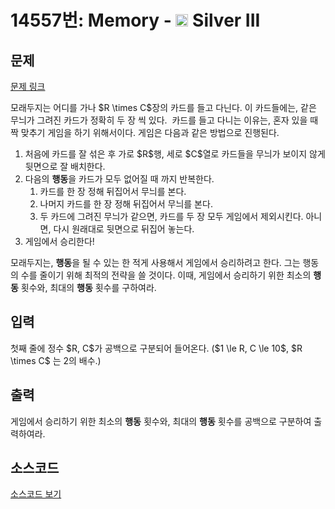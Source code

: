 # 14557번: Memory - <img src="https://static.solved.ac/tier_small/8.svg" style="height:20px" /> Silver III

<!-- performance -->

<!-- 문제 제출 후 깃허브에 푸시를 했을 때 제출한 코드의 성능이 입력될 공간입니다.-->

<!-- end -->

## 문제

[문제 링크](https://boj.kr/14557)


<p>모래두지는 어디를 가나 $R \times C$장의 카드를 들고 다닌다. 이 카드들에는, 같은 무늬가 그려진 카드가 정확히 두 장 씩 있다. &nbsp;카드를 들고 다니는 이유는, 혼자 있을 때 짝 맞추기 게임을 하기 위해서이다. 게임은 다음과 같은 방법으로 진행된다.</p>

<ol>
<li>처음에 카드를 잘 섞은 후 가로 $R$행, 세로 $C$열로 카드들을 무늬가 보이지 않게 뒷면으로 잘 배치한다.</li>
<li>다음의 <strong>행동</strong>을 카드가 모두 없어질 때 까지 반복한다.
<ol>
<li>카드를 한 장 정해 뒤집어서 무늬를 본다.</li>
<li>나머지 카드를 한 장 정해 뒤집어서 무늬를 본다.</li>
<li>두 카드에 그려진 무늬가 같으면, 카드를 두 장 모두 게임에서 제외시킨다. 아니면, 다시 원래대로 뒷면으로 뒤집어 놓는다.</li>
</ol>
</li>
<li>게임에서 승리한다!</li>
</ol>

<p>모래두지는, <strong>행동</strong>을 될 수 있는 한 적게 사용해서 게임에서 승리하려고 한다. 그는 행동의 수를 줄이기 위해 최적의 전략을 쓸 것이다. 이때, 게임에서 승리하기 위한 최소의 <strong>행동</strong>&nbsp;횟수와, 최대의 <strong>행동</strong>&nbsp;횟수를 구하여라.&nbsp;</p>



## 입력


<p>첫째 줄에 정수 $R, C$가 공백으로 구분되어 들어온다. ($1 \le R, C \le 10$, $R \times C$ 는 2의 배수.)</p>



## 출력


<p>게임에서 승리하기 위한 최소의 <strong>행동</strong>&nbsp;횟수와, 최대의 <strong>행동</strong>&nbsp;횟수를 공백으로 구분하여 출력하여라.</p>



## 소스코드

[소스코드 보기](Main.java)